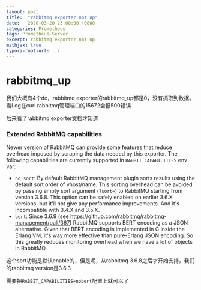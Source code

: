 ```yaml
---
layout: post
title:  "rabbitmq exporter not up"
date:   2020-03-20 23:00:00 +0800
categories: Prometheus
tags: Prometheus-Server
excerpt: rabbitmq exporter not up
mathjax: true
typora-root-url: ../
---
```


# rabbitmq_up

我们大概有4个dc，rabbitmq exporter的rabbitmq_up都是0，没有抓取到数据。看Log在curl rabbitmq管理端口的15672会报500错误

后来看了rabbitmq exporter文档才知道

### Extended RabbitMQ capabilities

Newer version of RabbitMQ can provide some features that reduce overhead imposed by scraping the data needed by this exporter. The following capabilities are currently supported in `RABBIT_CAPABILITIES` env var:

- `no_sort`: By default RabbitMQ management plugin sorts results using the default sort order of vhost/name. This sorting overhead can be avoided by passing empty sort argument (`?sort=`) to RabbitMQ starting from version 3.6.8. This option can be safely enabled on earlier 3.6.X versions, but it'll not give any performance improvements. And it's incompatible with 3.4.X and 3.5.X.
- `bert`: Since 3.6.9 (see https://github.com/rabbitmq/rabbitmq-management/pull/367) RabbitMQ supports BERT encoding as a JSON alternative. Given that BERT encoding is implemented in C inside the Erlang VM, it's way more effective than pure-Erlang JSON encoding. So this greatly reduces monitoring overhead when we have a lot of objects in RabbitMQ.

这个sort功能是默认enable的，但是呢，从rabbitmq 3.6.8之后才开始支持，我们的rabbitmq version是3.6.3

需要把`RABBIT_CAPABILITIES=nobert`配置上就可以了